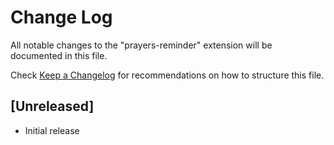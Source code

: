 # Change Log

All notable changes to the "prayers-reminder" extension will be documented in this file.

Check [Keep a Changelog](http://keepachangelog.com/) for recommendations on how to structure this file.

## [Unreleased]

- Initial release